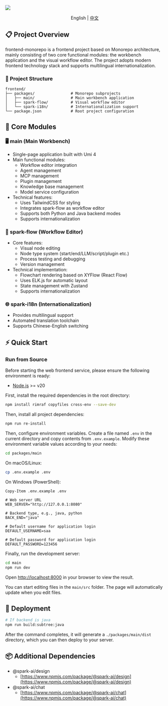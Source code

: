 ![](https://gw.alicdn.com/imgextra/i4/O1CN01e5pj8L1K9T2t2TP1u_!!6000000001121-1-tps-1000-625.gif)

<p align="center">English | <a href="./README.zh-CN.md">中文</a></p>

## 📋 Project Overview
frontend-monorepo is a frontend project based on Monorepo architecture, mainly consisting of two core functional modules: the workbench application and the visual workflow editor. The project adopts modern frontend technology stack and supports multilingual internationalization.

### 📂 Project Structure
```
frontend/
├── packages/                # Monorepo subprojects
│   ├── main/                # Main workbench application
│   ├── spark-flow/          # Visual workflow editor
│   └── spark-i18n/          # Internationalization support
└── package.json             # Root project configuration
```

## 💎 Core Modules
### 🖥️ main (Main Workbench)
- Single-page application built with Umi 4
- Main functional modules:
  - Workflow editor integration
  - Agent management
  - MCP management
  - Plugin management
  - Knowledge base management
  - Model service configuration
- Technical features:
  - Uses TailwindCSS for styling
  - Integrates spark-flow as workflow editor
  - Supports both Python and Java backend modes
  - Supports internationalization

### 🎨 spark-flow (Workflow Editor)
- Core features:
  - Visual node editing
  - Node type system (start/end/LLM/script/plugin etc.)
  - Process testing and debugging
  - Version management
- Technical implementation:
  - Flowchart rendering based on XYFlow (React Flow)
  - Uses ELK.js for automatic layout
  - State management with Zustand
  - Supports internationalization

### 🌐 spark-i18n (Internationalization)
- Provides multilingual support
- Automated translation toolchain
- Supports Chinese-English switching

## ⚡ Quick Start

### Run from Source

Before starting the web frontend service, please ensure the following environment is ready:
- [Node.js](https://nodejs.org) >= v20


First, install the required dependencies in the root directory:

```bash
npm install rimraf copyfiles cross-env --save-dev
```

Then, install all project dependencies:

```bash
npm run re-install
```

Then, configure environment variables. Create a file named `.env` in the current directory and copy contents from `.env.example`. Modify these environment variable values according to your needs:

```bash
cd packages/main
```
On macOS/Linux:
```bash
cp .env.example .env
```
On Windows (PowerShell):
```bash
Copy-Item .env.example .env
```


```
# Web server URL
WEB_SERVER="http://127.0.0.1:8080"

# Backend type, e.g., java, python
BACK_END="java"

# Default username for application login
DEFAULT_USERNAME=saa

# Default password for application login
DEFAULT_PASSWORD=123456
```

Finally, run the development server:

```bash
cd main
npm run dev
```

Open [http://localhost:8000](http://localhost:8000) in your browser to view the result.

You can start editing files in the `main/src` folder. The page will automatically update when you edit files.

## 🚢 Deployment

```bash
# If backend is java
npm run build:subtree:java
```

After the command completes, it will generate a `./packages/main/dist` directory, which you can then deploy to your server.

## 📦 Additional Dependencies
- @spark-ai/design
  - [https://www.npmjs.com/package/@spark-ai/design](https://www.npmjs.com/package/@spark-ai/design)
- @spark-ai/chat
  - [https://www.npmjs.com/package/@spark-ai/chat](https://www.npmjs.com/package/@spark-ai/chat)
